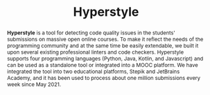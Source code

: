 ---
title: "Hyperstyle"
collection: tools
permalink: /publication/hyperstyle
pdf: 'https://arxiv.org/abs/2112.02963'
tool: 'https://github.com/hyperskill/hyperstyle'
tag: "A tool for detecting code quality issues in the students' submissions on massive open online courses."
paperurl: 'https://doi.org/10.1145/3478431.3499294'
abstract: "<p><b>Hyperstyle</b> is a tool for detecting code quality issues in the students' submissions on massive open online courses. To make it reflect the needs of the programming community and at the same time be easily extendable, we built it upon several existing professional linters and code checkers. Hyperstyle supports four programming languages (Python, Java, Kotlin, and Javascript) and can be used as a standalone tool or integrated into a MOOC platform. We have integrated the tool into two educational platforms, Stepik and JetBrains Academy, and it has been used to process about one million submissions every week since May 2021.</p>"
---